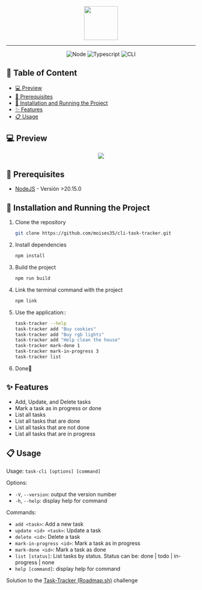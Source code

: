<div align="center"> 
	<img src="https://github.com/user-attachments/assets/b30214f9-4254-4652-a062-9aa1a4f77cfd" width="90px" >
</div>
<hr/>
<div align="center">

![Node](https://img.shields.io/badge/Node.js-43853D.svg?style=for-the-badge&logo=node.js&logoColor=white&style=flat)
![Typescript](https://img.shields.io/badge/Typescript-007ACC?style=flat&logo=typescript&logoColor=white)
![CLI](https://img.shields.io/badge/Cli%20App-323330?logo=gnometerminal&logoColor=fff&style=flat)

</div>

## 📖 Table of Content
<ul>
    <li><a href="#-preview">💻 Preview</a></li>
    <li><a href="-prerequisites">📝 Prerequisites</a></li>
    <li><a href="#-installation-and-running-the-project">🚀 Installation and Running the Project</a></li>
    <li><a href="#-features">✨ Features</a></li>
    <li><a href="#-usage">📋 Usage</a></li>
</ul>

## 💻 Preview
<div align="center"> 
	<img src="https://github.com/user-attachments/assets/92b6a39d-477f-4f57-a06d-90276ba6d431" >
</div>

## 📝 Prerequisites

- [NodeJS](https://nodejs.org/en) - Versión >20.15.0

## 🚀 Installation and Running the Project

1. Clone the repository
   ```sh
   git clone https://github.com/moises35/cli-task-tracker.git
   ```
2. Install dependencies
   ```sh
   npm install
   ```
3. Build the project
   ```sh
   npm run build
   ```
4. Link the terminal command with the project
   ```sh
   npm link
   ```
5. Use the application::
   ```sh
   task-tracker --help
   task-tracker add "Buy cookies"
   task-tracker add "Buy rgb lights"
   task-tracker add "Help clean the house"
   task-tracker mark-done 1
   task-tracker mark-in-progress 3
   task-tracker list
   ```
6. Done🚀


## ✨ Features
+ Add, Update, and Delete tasks
+ Mark a task as in progress or done
+ List all tasks
+ List all tasks that are done
+ List all tasks that are not done
+ List all tasks that are in progress


## 📋 Usage
Usage: `task-cli [options] [command]`

Options:
- `-V`, `--version`: output the version number
- `-h`, `--help`: display help for command

Commands:
- `add <task>`: Add a new task
- `update <id> <task>`: Update a task
- `delete <id>`: Delete a task
- `mark-in-progress <id>`: Mark a task as in progress
- `mark-done <id>`: Mark a task as done
- `list [status]`: List tasks by status. Status can be: done | todo | in-progress | none
- `help [command]`: display help for command


Solution to the [Task-Tracker (Roadmap.sh)](https://roadmap.sh/projects/task-tracker) challenge
